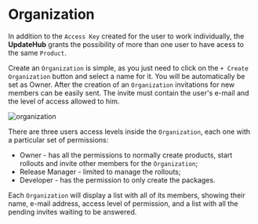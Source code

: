# Organization

In addition to the `Access Key` created for the user to work individually, the **UpdateHub** grants the possibility of more than one user to have acess to the same `Product`.

Create an `Organization` is simple, as you just need to click on the `+ Create Organization` button and select a name for it. You will be automatically be set as Owner. After the creation of an `Organization` invitations for new members can be easily sent. The invite must contain the user's e-mail and the level of access allowed to him.

![organization](../../.gitbook/assets/invitingorganization.png)

There are three users access levels inside the `Organization`, each one with a particular set of permissions:
- Owner - has all the permissions to normally create products, start rollouts and invite other members for the `Organization`;
- Release Manager - limited to manage the rollouts;
- Developer - has the permission to only create the packages.

Each `Organization` will display a list with all of its members, showing their name, e-mail address, access level of permission, and a list with all the pending invites waiting to be answered.
